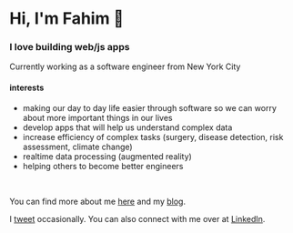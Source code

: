 <h1>Hi, I'm Fahim 🧬</h1>
<h3>I love building web/js apps</h3>

<p>Currently working as a software engineer from New York City</p>

<h4>interests</h4>

- making our day to day life easier through software so we can worry about more important things in our lives
- develop apps that will help us understand complex data
- increase efficiency of complex tasks (surgery, disease detection, risk assessment, climate change)
- realtime data processing (augmented reality)
- helping others to become better engineers

 
&nbsp;
&nbsp;
&nbsp;




You can find more about me [here](https://codexi.com) and my [blog](https://codexi.com/blog).

I [tweet](https://twitter.com/fahimnur_alam) occasionally. You can also connect with me over at [LinkedIn](https://www.linkedin.com/in/fahimnuralam/).

<!--
**fa137/fa137** is a ✨ _special_ ✨ repository because its `README.md` (this file) appears on your GitHub profile.

Here are some ideas to get you started:

- 🔭 I’m currently working on ...
- 🌱 I’m currently learning ...
- 👯 I’m looking to collaborate on ...
- 🤔 I’m looking for help with ...
- 💬 Ask me about ...
- 📫 How to reach me: ...
- 😄 Pronouns: ...
- ⚡ Fun fact: ...
-->
